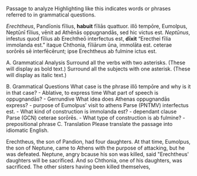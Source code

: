 Passage to analyze
Highlighting like this indicates words or phrases referred to in grammatical questions.

*Erechtheus*, Pandīonis fīlius, **habuit** fīliās quattuor. illō tempōre, Eumolpus, Neptūnī fīlius, vēnit ad Athēnās oppugnandās, sed hic victus est. *Neptūnus*, infestus quod fīlius ab Erechtheō interfectus est, **dīxit** “Erecthei fīlia immolanda est.” itaque Chthonia, fīliārum ūna, immolāta est. ceterae sorōrēs sē interfēcērunt; ipse Erechtheus ab fulmine ictus est.

A. Grammatical Analysis
Surround all the verbs with two asterisks. (These will display as bold text.) Surround all the subjects with one asterisk. (These will display as italic text.)

B. Grammatical Questions
What case is the phrase illō tempōre and why is it in that case? - Ablative, to express time
What part of speech is oppugnandās? - Gerrundive
What idea does Athenas oppugnandās express? - purpose of Eumolpus' visit to athens
Parse (PNTMV) interfectus est. - 
What kind of construction is immolanda est? - dependant clause
Parse (GCN) ceterae sorōrēs. - 
What type of construction is ab fulmine? - prepositional phrase
C. Translation
Please translate the passage into idiomatic English.

Erechtheus, the son of Pandion, had four daughters. At that time, Eumolpus, the son of Neptune, came to Athens with the purpose of attacking, but he was defeated. Neptune, angry bcause his son was killed, said "Erechtheus' daughters will be sacrificed. And so Chthonia, one of his daughters, was sacrificed. The other sisters having been killed themselves, 
